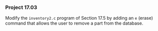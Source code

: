 ### Project 17.03

Modify the `inventory2.c` program of Section 17.5 by adding an `e` (erase)
command that allows the user to remove a part from the database.
